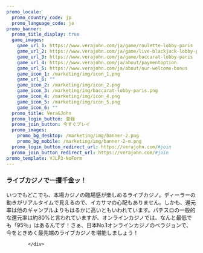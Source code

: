 ```yaml
---
promo_locale:
  promo_country_code: jp
  promo_language_code: ja
promo_banner:
  promo_title_display: true
  game_images:
    game_url_1: https://www.verajohn.com/ja/game/roulette-lobby-paris
    game_url_2: https://www.verajohn.com/ja/game/live-blackjack-lobby-paris
    game_url_3: https://www.verajohn.com/ja/game/baccarat-lobby-paris
    game_url_4: https://www.verajohn.com/ja/about/paymentoption
    game_url_5: https://www.verajohn.com/ja/about/our-welcome-bonus
    game_icon_1: /marketing/img/icon_1.png
    game_url_6: ""
    game_icon_2: /marketing/img/icon_2.png
    game_icon_3: /marketing/img/baccarat-lobby-paris.png
    game_icon_4: /marketing/img/icon_4.png
    game_icon_5: /marketing/img/icon_5.png
    game_icon_6: ""
  promo_title: Vera&John
  promo_login_button: 登録
  promo_join_button: 今すぐプレイ
  promo_images:
    promo_bg_desktop: /marketing/img/banner-2.png
    promo_bg_mobile: /marketing/img/banner-2-m.png
  promo_login_button_redirect_url: https://verajohn.com/#join
  promo_join_button_redirect_url: https://verajohn.com/#join
promo_template: VJLP3-NoForm
---
```

<div class="row">
			<div id="intro" class="col-12">
				<h3>ライブカジノで一攫千金ッ！<br></h3>
                <p>いつでもどこでも、本場カジノの臨場感が楽しめるライブカジノ。ディーラーの動きがリアルタイムで見えるので、イカサマの心配もありません。しかも、還元率は他のギャンブルよりもはるかに高いともいわれています。パチスロの一般的な還元率は約80%と言われていますが、オンラインカジノでは、なんと最低でも「95％」はあるんです！さぁ、日本No.1オンラインカジノのベラジョンで、今をときめく最先端のライブカジノを堪能しましょう！</p>
                
			</div>
